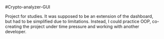 #Crypto-analyzer-GUI


Project for studies. It was supposed to be an extension of the dashboard, but had to be simplified due to limitations. Instead, I could practice OOP, co-creating the project under time pressure and working with another developer.
